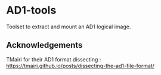 # AD1-tools
Toolset to extract and mount an AD1 logical image.


## Acknowledgements 

TMairi for their AD1 format dissecting : https://tmairi.github.io/posts/dissecting-the-ad1-file-format/
